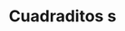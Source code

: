 ---
title: Cuadraditos s
date: 
draft: false

# descripcion
description : Aros pasantes en plata 925. Precio por par.

materials: 

color: 

dimensions: 6mm x 6 mm

code: 01-20-0889

type: "Aros"

categories: []

price: $1.380,00

price_eftvo: $1.175,00

# Images
# first image will be shown in the product page
images:
  # - image: "images/path_to_image"
  # La ubicacion de las imagenes es imagenes/Aros/Aros.Solo Plata/01-20-0889-cuadraditos-s
  - image: "./images/aros/solo_plata/01-20-0889-cuadraditos-s_a.jpg"
  - image: "./images/aros/solo_plata/01-20-0889-cuadraditos-s_b.jpg"
---